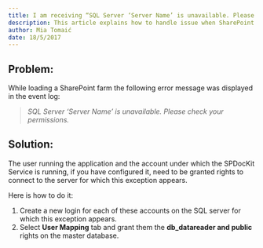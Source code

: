 ```yaml
---
title: I am receiving “SQL Server ‘Server Name’ is unavailable. Please check your permissions.”
description: This article explains how to handle issue when SharePoint farm load is not working properly because SQL server was not available.
author: Mia Tomaić
date: 18/5/2017
---
```


## Problem:
While loading a SharePoint farm the following error message was displayed in the event log:

> *SQL Server ‘Server Name’ is unavailable. Please check your permissions.*

## Solution:
The user running the application and the account under which the SPDocKit Service is running, if you have configured it, need to be granted rights to connect to the server for which this exception appears. 

Here is how to do it:

1. Create a new login for each of these accounts on the SQL server for which this exception appears.
2. Select **User Mapping** tab and grant them the **db_datareader and public** rights on the master database.

